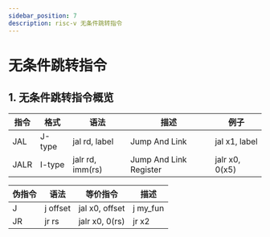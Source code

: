 ```yaml
---
sidebar_position: 7
description: risc-v 无条件跳转指令
---
```




# 无条件跳转指令

## 1. 无条件跳转指令概览

| 指令 | 格式   | 语法             | 描述                   | 例子           |
| ---- | ------ | ---------------- | ---------------------- | -------------- |
| JAL  | J-type | jal rd, label    | Jump And Link          | jal x1, label  |
| JALR | I-type | jalr rd, imm(rs) | Jump And Link Register | jalr x0, 0(x5) |





| 伪指令 | 语法     | 等价指令       | 描述     |
| ------ | -------- | -------------- | -------- |
| J      | j offset | jal x0, offset | j my_fun |
| JR     | jr rs    | jalr x0, 0(rs) | jr x2    |
